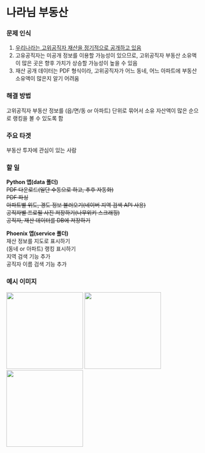 # 나라님 부동산

### 문제 인식
1. <a href="https://www.peti.go.kr/prptOptp.do">우리나라는 고위공직자 재산을 정기적으로 공개하고 있음</a>
2. 고유공직자는 미공개 정보를 이용할 가능성이 있으므로, 고위공직자 부동산 소유액이 많은 곳은 향후 가치가 상승할 가능성이 높을 수 있음
3. 재산 공개 데이터는 PDF 형식이라, 고위공직자가 어느 동네, 어느 아파트에 부동산 소유액이 많은지 알기 어려움


### 해결 방법
고위공직자 부동산 정보를 (읍/면/동 or 아파트) 단위로 묶어서
소유 자산액이 많은 순으로 랭킹을 볼 수 있도록 함


### 주요 타겟
부동산 투자에 관심이 있는 사람


### 할 일
<b>Python 앱(data 폴더)</b><br/>
<del><label for="download_pdf">PDF 다운로드(일단 수동으로 하고, 추후 자동화)</label></del><br/>
<del><label for="parse_pdf">PDF 파싱</label></del><br/>
<del><label for="naver_location_search_api">아파트별 위도, 경도 정보 불러오기(네이버 지역 검색 API 사용)</label></del><br/>
<del><label for="get_profile_image">공직자별 프로필 사진 저장하기(나무위키 스크래핑)</label></del><br/>
<del><label for="insert_data">공직자, 재산 데이터를 DB에 저장하기</label></del><br/>

<b>Phoenix 앱(service 폴더)</b><br/>
<label for="show_properties_map">재산 정보를 지도로 표시하기</label><br/>
<label for="show_properties_rank">(동네 or 아파트) 랭킹 표시하기</label><br/>
<label for="search_location">지역 검색 기능 추가</label><br/>
<label for="search_name">공직자 이름 검색 기능 추가</label><br/>


### 예시 이미지
<img width="200" src="https://github.com/user-attachments/assets/860136d0-d803-4f0e-9ebe-94d3ed7bbb9" />
<img width="200" src="https://github.com/user-attachments/assets/d9ddfcce-7fe0-48fd-a1cd-a27c3e4cac8b" />
<img width="200" src="https://github.com/user-attachments/assets/3d97c303-5bfd-4d6a-bba1-19443d9500c8" />
